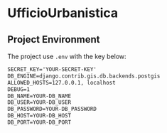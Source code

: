 # UfficioUrbanistica
## Project Environment
The project use `.env` with the key below:
```markdown
SECRET_KEY='YOUR-SECRET-KEY'
DB_ENGINE=django.contrib.gis.db.backends.postgis
ALLOWED_HOSTS=127.0.0.1, localhost
DEBUG=1
DB_NAME=YOUR-DB_NAME
DB_USER=YOUR-DB_USER
DB_PASSWORD=YOUR-DB_PASSWORD
DB_HOST=YOUR-DB_HOST
DB_PORT=YOUR-DB_PORT
```
